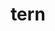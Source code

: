 ---
category: 4-letters
denotation: null
name: tern
reference_link: https://www.etymonline.com/word/tern
root_language: null
root_name: null
title: tern
type: free
word_sums:
- respelling: tern
  sum: 'Tern + '
---